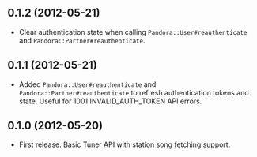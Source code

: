 ## 0.1.2 (2012-05-21)

* Clear authentication state when calling `Pandora::User#reauthenticate` and
  `Pandora::Partner#reauthenticate`.

## 0.1.1 (2012-05-21)

* Added `Pandora::User#reauthenticate` and `Pandora::Partner#reauthenticate` to
  refresh authentication tokens and state. Useful for 1001 INVALID_AUTH_TOKEN
  API errors.

## 0.1.0 (2012-05-20)

* First release. Basic Tuner API with station song fetching support.
